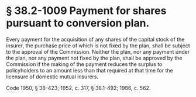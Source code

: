 # § 38.2-1009 Payment for shares pursuant to conversion plan.

<p>Every payment for the acquisition of any shares of the capital stock of the insurer, the purchase price of which is not fixed by the plan, shall be subject to the approval of the Commission. Neither the plan, nor any payment under the plan, nor any payment not fixed by the plan, shall be approved by the Commission if the making of the payment reduces the surplus to policyholders to an amount less than that required at that time for the licensure of domestic mutual insurers.</p><p>Code 1950, § 38-423; 1952, c. 317, § 38.1-492; 1986, c. 562.</p>